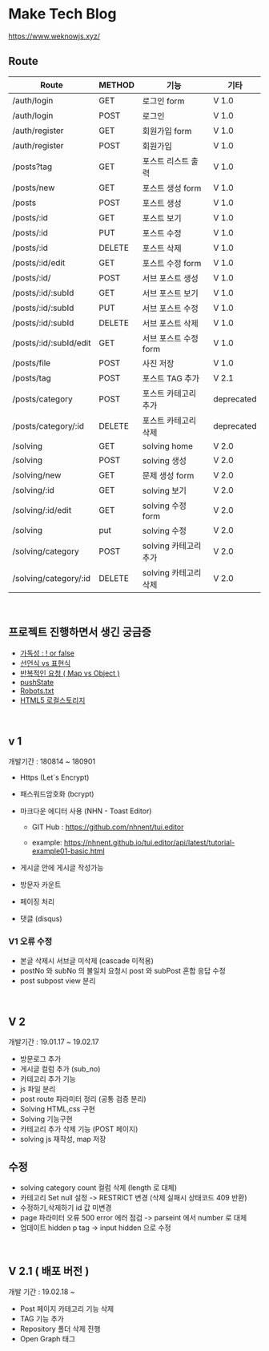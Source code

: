 # Make Tech Blog

https://www.weknowjs.xyz/

## Route

| Route                  | METHOD | 기능                  | 기타       |
| ---------------------- | ------ | --------------------- | ---------- |
| /auth/login            | GET    | 로그인 form           | V 1.0      |
| /auth/login            | POST   | 로그인                | V 1.0      |
| /auth/register         | GET    | 회원가입 form         | V 1.0      |
| /auth/register         | POST   | 회원가입              | V 1.0      |
| /posts?tag             | GET    | 포스트 리스트 출력    | V 1.0      |
| /posts/new             | GET    | 포스트 생성 form      | V 1.0      |
| /posts                 | POST   | 포스트 생성           | V 1.0      |
| /posts/:id             | GET    | 포스트 보기           | V 1.0      |
| /posts/:id             | PUT    | 포스트 수정           | V 1.0      |
| /posts/:id             | DELETE | 포스트 삭제           | V 1.0      |
| /posts/:id/edit        | GET    | 포스트 수정 form      | V 1.0      |
| /posts/:id/            | POST   | 서브 포스트 생성      | V 1.0      |
| /posts/:id/:subId      | GET    | 서브 포스트 보기      | V 1.0      |
| /posts/:id/:subId      | PUT    | 서브 포스트 수정      | V 1.0      |
| /posts/:id/:subId      | DELETE | 서브 포스트 삭제      | V 1.0      |
| /posts/:id/:subId/edit | GET    | 서브 포스트 수정 form | V 1.0      |
| /posts/file            | POST   | 사진 저장             | V 1.0      |
| /posts/tag             | POST   | 포스트 TAG 추가       | V 2.1      |
| /posts/category        | POST   | 포스트 카테고리 추가  | deprecated |
| /posts/category/:id    | DELETE | 포스트 카테고리 삭제  | deprecated |
| /solving               | GET    | solving home          | V 2.0      |
| /solving               | POST   | solving 생성          | V 2.0      |
| /solving/new           | GET    | 문제 생성 form        | V 2.0      |
| /solving/:id           | GET    | solving 보기          | V 2.0      |
| /solving/:id/edit      | GET    | solving 수정 form     | V 2.0      |
| /solving               | put    | solving 수정          | V 2.0      |
| /solving/category      | POST   | solving 카테고리 추가 | V 2.0      |
| /solving/category/:id  | DELETE | solving 카테고리 삭제 | V 2.0      |

<br>

## 프로젝트 진행하면서 생긴 궁금증

- [가독성 : ! or false](https://github.com/jonghwajoa/MakeBlog/blob/master/Memo/!%20or%20false.md)
- [선언식 vs 표현식](https://github.com/jonghwajoa/MakeBlog/blob/master/Memo/%EC%84%A0%EC%96%B8%EC%8B%9Dvs%ED%91%9C%ED%98%84%EC%8B%9D.md)
- [반복적인 요청 ( Map vs Object )](https://github.com/jonghwajoa/MakeBlog/blob/master/Memo/Map%20vs%20Object.md)
- [pushState](https://github.com/jonghwajoa/MakeBlog/blob/master/Memo/pushState.md)
- [Robots.txt](https://github.com/jonghwajoa/MakeBlog/blob/master/Memo/robotstxt.md)
- [HTML5 로컬스토리지](https://github.com/jonghwajoa/MakeBlog/blob/master/Memo/%EC%9B%B9%EC%8A%A4%ED%86%A0%EB%A6%AC%EC%A7%80.md)

<br>

## v 1

개발기간 : 180814 ~ 180901

- Https (Let`s Encrypt)
- 패스워드암호화 (bcrypt)
- 마크다운 에디터 사용 (NHN - Toast Editor)

  - GIT Hub : <https://github.com/nhnent/tui.editor>

  - example: <https://nhnent.github.io/tui.editor/api/latest/tutorial-example01-basic.html>

- 게시글 안에 게시글 작성가능
- 방문자 카운트
- 페이징 처리
- 댓글 (disqus)

### V1 오류 수정

- 본글 삭제시 서브글 미삭제 (cascade 미적용)
- postNo 와 subNo 의 불일치 요청시 post 와 subPost 혼합 응답 수정
- post subpost view 분리

<br>

## V 2

개발기간 : 19.01.17 ~ 19.02.17

- 방문로그 추가
- 게시글 컬럼 추가 (sub_no)
- 카테고리 추가 기능
- js 파일 분리
- post route 파라미터 정리 (공통 검증 분리)
- Solving HTML,css 구현
- Solving 기능구현
- 카테고리 추가 삭제 기능 (POST 페이지)
- solving js 재작성, map 저장

## 수정

- solving category count 컬럼 삭제 (length 로 대체)
- 카테고리 Set null 설정 -> RESTRICT 변경 (삭제 실패시 상태코드 409 반환)
- 수정하기,삭제하기 id 값 미변경
- page 파라미터 오류 500 error 에러 점검 -> parseint 에서 number 로 대체
- 업데이트 hidden p tag -> input hidden 으로 수정

<br>

## V 2.1 ( 배포 버전 )

개발 기간 : 19.02.18 ~

- Post 페이지 카테고리 기능 삭제
- TAG 기능 추가
- Repository 폴더 삭제 진행
- Open Graph 태그

